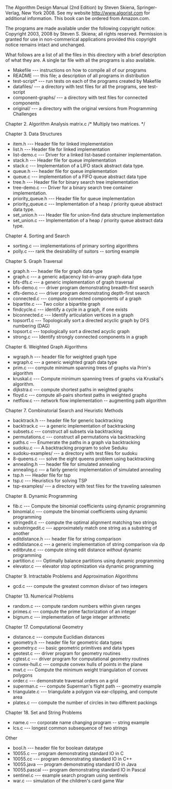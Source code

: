 The Algorithm Design Manual (2nd Edition) by Steven Skiena, Springer-Verlag, New York 2008. See my website http://www.algorist.com for additional information. This book can be ordered from Amazon.com.

The programs are made available under the following copyright notice: 
Copyright 2003, 2008 by Steven S. Skiena; all rights reserved. Permission is granted for use in non-commerical applications provided this copyright notice remains intact and unchanged.

What follows are a list of all the files in this directory with a brief description of what they are. A single tar file with all the programs is also available.

- Makefile --- instructions on how to compile all of our programs
- README --- this file; a description of all programs in distribution
- test-script* --- run tests on each of the programs created by Makefile
- datafiles/ --- a directory with test files for all the programs, see test-script
- component-graphs/ --- a directory with test files for connected components
- original/ --- a directory with the original versions from Programming Challenges

Chapter 2. Algorithm Analysis
matrix.c        /* Multiply two matrices. */

Chapter 3. Data Structures
- item.h --- Header file for linked implementation
- list.h --- Header file for linked implementation
- list-demo.c --- Driver for a linked list-based container implementation.
- stack.h --- Header file for queue implementation
- stack.c --- Implementation of a LIFO stack abstract data type.
- queue.h --- header file for queue implementation
- queue.c --- implementation of a FIFO queue abstract data type
- tree.h --- Header file for binary search tree implementation
- tree-demo.c --- Driver for a binary search tree container implementation.
- priority_queue.h --- Header file for queue implementation
- priority_queue.c --- Implementation of a heap / priority queue abstract data type.
- set_union.h --- Header file for union-find data structure implementation
- set_union.c --- Implementation of a heap / priority queue abstract data type.

Chapter 4. Sorting and Search
- sorting.c --- implementations of primary sorting algorithms
- polly.c --- rank the desirability of suitors -- sorting example

Chapter 5. Graph Traversal
- graph.h --- header file for graph data type
- graph.c --- a generic adjacency list-in-array graph data type
- bfs-dfs.c --- a generic implementation of graph traversal
- bfs-demo.c --- driver program demonstrating breadth-first search
- dfs-demo.c --- driver program demonstrating depth-first search
- connected.c --- compute connected components of a graph
- bipartite.c --- Two color a bipartite graph
- findcycle.c --- identify a cycle in a graph, if one exists
- biconnected.c --- Identify articulation vertices in a graph
- topsort1.c --- Topologically sort a directed acyclic graph by DFS numbering (DAG)
- topsort.c --- topologically sort a directed acyclic graph
- strong.c --- Identify strongly connected components in a graph

Chapter 6. Weighted Graph Algorithms
- wgraph.h --- header file for weighted graph type
- wgraph.c --- a generic weighted graph data type
- prim.c --- compute minimum spanning trees of graphs via Prim's algorithm
- kruskal.c --- Compute minimum spanning trees of graphs via Kruskal's algorithm.
- dijkstra.c --- compute shortest paths in weighted graphs
- floyd.c --- compute all-pairs shortest paths in weighted graphs
- netflow.c --- network flow implementation -- augmenting path algorithm

Chapter 7. Combinatorial Search and Heuristic Methods
- backtrack.h --- header file for generic backtracking
- backtrack.c --- a generic implementation of backtracking
- subsets.c --- construct all subsets via backtracking
- permutations.c --- construct all permutations via backtracking
- paths.c --- Enumerate the paths in a graph via backtracking
- sudoku.c --- A backtracking program to solve Seduku
- sudoku-examples/ --- a directory with test files for sudoku
- 8-queens.c --- solve the eight queens problem using backtracking
- annealing.h --- header file for simulated annealing
- annealing.c --- a fairly generic implementation of simulated annealing
- tsp.h --- Header file for tsp
- tsp.c --- Heuristics for solving TSP
- tsp-examples/ --- a directory with test files for the traveling salesmen

Chapter 8. Dynamic Programming
- fib.c --- Compute the binomial coefficients using dynamic programming
- binomial.c --- compute the binomial coefficients using dynamic programming
- stringedit.c --- compute the optimal alignment matching two strings
- substringedit.c --- approximately match one string as a substring of another
- editdistance.h --- header file for string comparison
- editdistance.c --- a generic implementation of string comparison via dp
- editbrute.c --- compute string edit distance *without* dynamic programming
- partition.c --- Optimally balance partitions using dynamic programming
- elevator.c --- elevator stop optimization via dynamic programming

Chapter 9. Intractable Problems and Approximation Algorithms
- gcd.c --- compute the greatest common divisor of two integers

Chapter 13. Numerical Problems
- random.c --- compute random numbers within given ranges
- primes.c --- compute the prime factorization of an integer
- bignum.c --- implementation of large integer arithmetic

Chapter 17. Computational Geometry
- distance.c --- compute Euclidian distances
- geometry.h --- header file for geometric data types
- geometry.c --- basic geometric primitives and data types
- geotest.c --- driver program for geometry routines
- cgtest.c --- driver program for computational geometry routines
- convex-hull.c --- compute convex hulls of points in the plane
- mwt.c --- Compute the minimum weight triangulation of convex polygons
- order.c --- demonstrate traversal orders on a grid
- superman.c --- compute Superman's flight path -- geometry example
- triangulate.c --- triangulate a polygon via ear-clipping, and compute area
- plates.c --- compute the number of circles in two different packings

Chapter 18. Set and String Problems
- name.c --- corporate name changing program -- string example
- lcs.c --- longest common subsequence of two strings

Other
- bool.h --- header file for boolean datatype
- 10055.c --- program demonstrating standard IO in C
- 10055.cc --- program demonstrating standard IO in C++
- 10055.java --- program demonstrating standard IO in Java
- 10055.pascal --- program demonstrating standard IO in Pascal
- sentinel.c --- example search program using sentinels
- war.c --- simulation of the children's card game War